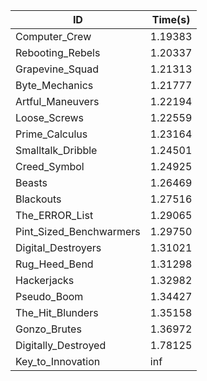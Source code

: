 |ID|Time(s)|
|-|-|
|Computer_Crew|1.19383|
|Rebooting_Rebels|1.20337|
|Grapevine_Squad|1.21313|
|Byte_Mechanics|1.21777|
|Artful_Maneuvers|1.22194|
|Loose_Screws|1.22559|
|Prime_Calculus|1.23164|
|Smalltalk_Dribble|1.24501|
|Creed_Symbol|1.24925|
|Beasts|1.26469|
|Blackouts|1.27516|
|The_ERROR_List|1.29065|
|Pint_Sized_Benchwarmers|1.29750|
|Digital_Destroyers|1.31021|
|Rug_Heed_Bend|1.31298|
|Hackerjacks|1.32982|
|Pseudo_Boom|1.34427|
|The_Hit_Blunders|1.35158|
|Gonzo_Brutes|1.36972|
|Digitally_Destroyed|1.78125|
|Key_to_Innovation|inf|
